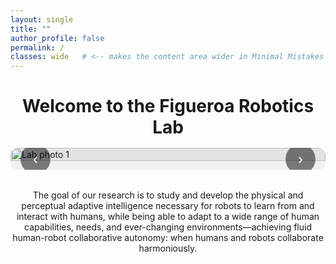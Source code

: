 ```yaml
---
layout: single
title: ""
author_profile: false
permalink: /
classes: wide   # <-- makes the content area wider in Minimal Mistakes
---
```


<h1 style="text-align:center; margin-bottom: 1rem;">
  <strong>Welcome to the Figueroa Robotics Lab</strong>
</h1>

<!-- ====== MAIN PHOTO SLIDER (no-crop) ====== -->
<div class="slider" aria-label="Figueroa Robotics Lab Photo Gallery">
  <button class="nav prev" aria-label="Previous slide">‹</button>

  <div class="track" role="region" aria-live="polite">
    <!-- Use your own images -->
    <img src="{{ '/assets/images/IMG_4148.JPG' | relative_url }}" alt="Lab photo 1" class="slide current">
    <img src="{{ '/assets/images/IMG_4148.JPG' | relative_url }}" alt="Lab photo 2" class="slide">
    <img src="{{ '/assets/images/IMG_4148.JPG' | relative_url }}" alt="Lab photo 3" class="slide">
  </div>

  <button class="nav next" aria-label="Next slide">›</button>

  <div class="dots" role="tablist" aria-label="Choose slide"></div>
</div>

<style>
/* ====== Slider Styles: larger + no cropping ====== */
.slider {
  position: relative;
  max-width: 1400px;         /* larger */
  margin: 0 auto 2rem;
  overflow: hidden;
  border-radius: 12px;
  background: #f2f2f2;       /* fallback while images load */
}

.track {
  display: flex;
  align-items: stretch;
  transition: transform 300ms ease;
}

.slide {
  width: 100%;
  flex: 0 0 100%;
  display: block;

  /* NO-CROP behavior */
  height: auto;              /* let image decide height */
  object-fit: contain;       /* never crop */
  background: #00000010;     /* subtle backdrop for letterboxing */
}

/* If you prefer a fixed max height to avoid tall images, add this:
   .slide { max-height: 650px; }  (keeps no-crop) */

.nav {
  position: absolute;
  top: 50%;
  translate: 0 -50%;
  border: none;
  background: rgba(0,0,0,0.5);
  color: #fff;
  width: 48px; height: 48px;
  border-radius: 50%;
  cursor: pointer;
  font-size: 24px;
}
.prev { left: 16px; }
.next { right: 16px; }

.dots {
  position: absolute;
  left: 50%; bottom: 16px; translate: -50% 0;
  display: flex; gap: 8px;
}
.dots button {
  width: 12px; height: 12px; border-radius: 50%;
  border: none; background: rgba(0,0,0,0.35); cursor: pointer;
}
.dots button[aria-selected="true"] { background: black; }
</style>

<script src="{{ '/assets/js/slider.js' | relative_url }}" defer></script>

<p style="max-width: 1000px; margin: 2rem auto; text-align: center;">
The goal of our research is to study and develop the physical and perceptual adaptive intelligence necessary for robots to learn from and interact with humans, while being able to adapt to a wide range of human capabilities, needs, and ever-changing environments—achieving fluid human-robot collaborative autonomy: when humans and robots collaborate harmoniously.
</p>
